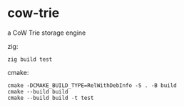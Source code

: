 # cow-trie

a CoW Trie storage engine

zig:
```
zig build test
```

cmake:
```
cmake -DCMAKE_BUILD_TYPE=RelWithDebInfo -S . -B build
cmake --build build
cmake --build build -t test
```
